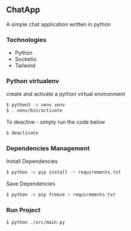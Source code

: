 ## ChatApp

A simple chat application written in python

### Technologies
- Python
- Socketio
- Tailwind

### Python virtualenv
create and activate a python virtual environment
```sh
$ python3 -m venv venv
$ . venv/bin/activate
```

To deactive - simply run the code below
```sh
$ deactivate
```

### Dependencies Management
Install Dependencies
```sh
$ python -m pip install -r requirements.txt
```
Save Dependencies
```sh
$ python -m pip freeze > requirements.txt
```

### Run Project
```sh
$ python ./src/main.py
```